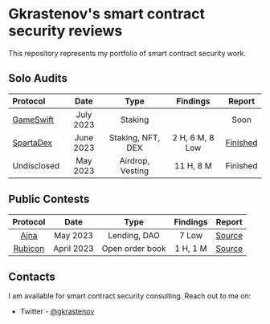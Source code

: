 # Gkrastenov's smart contract security reviews

This repository represents my portfolio of smart contract security work.

## Solo Audits


| Protocol           | Date       | Type                | Findings             | Report      |
| :----------------- | :---------:| :-----------------: | :------------------: | :---------: |
| [GameSwift](https://twitter.com/GameSwift_io)         |  July 2023 |  Staking            |                      | Soon        |
| [SpartaDex](https://twitter.com/Spartadex_io)          |  June 2023 |  Staking, NFT, DEX  |  2 H, 6 M, 8 Low     | [Finished](./solo/SpartaDex-Security-Review.pdf)   |
| Undisclosed        |  May 2023  |  Airdrop, Vesting   |  11 H, 8 M           | Finished    |


## Public Contests

| Protocol                                       | Date       | Type                | Findings             | Report                                                  |
| :--------------------------------------------: | :---------:| :-----------------: | :------------------: | :------------------------------------------------------:|
| [Ajna](https://www.ajna.finance/)              |  May 2023  |  Lending, DAO       |  7 Low               | [Source](./contests/Ajna-code4rena-security-review.md)| 
| [Rubicon](https://twitter.com/rubicondefi)     |  April 2023|  Open order book    |  1 H, 1 M                 | [Source](./contests/Rubicon-code4rena-security-review.md)|                                              |


## Contacts

I am available for smart contract security consulting. Reach out to me on:

- Twitter - [@gkrastenov](https://twitter.com/gkrastenov)
